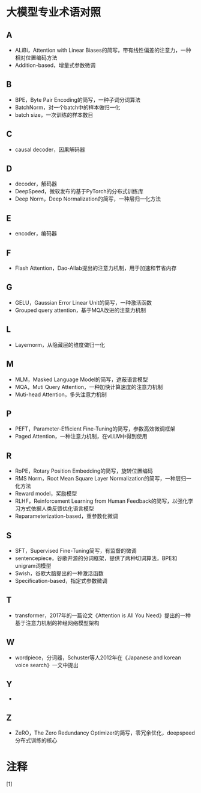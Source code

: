 # 大模型专业术语对照

## A

- ALiBi，Attention with Linear Biases的简写，带有线性偏差的注意力，一种相对位置编码方法
- Addition-based，增量式参数微调

## B

- BPE，Byte Pair Encoding的简写，一种子词分词算法
- BatchNorm，对一个batch中的样本做归一化
- batch size，一次训练的样本数目

## C

- causal decoder，因果解码器

## D

- decoder，解码器
- DeepSpeed，微软发布的基于PyTorch的分布式训练库
- Deep Norm，Deep Normalization的简写，一种层归一化方法

## E

- encoder，编码器

## F

- Flash Attention，Dao-AIlab提出的注意力机制，用于加速和节省内存

## G

- GELU，Gaussian Error Linear Unit的简写，一种激活函数
- Grouped query attention，基于MQA改进的注意力机制

## L

- Layernorm，从隐藏层的维度做归一化

## M

- MLM，Masked Language Model的简写，遮蔽语言模型
- MQA，Muti Query Attention，一种加快计算速度的注意力机制
- Muti-head Attention，多头注意力机制

## P

- PEFT，Parameter-Efficient Fine-Tuning的简写，参数高效微调框架
- Paged Attention，一种注意力机制，在vLLM中得到使用

## R

- RoPE，Rotary Position Embedding的简写，旋转位置编码
- RMS Norm，Root Mean Square Layer Normalization的简写，一种层归一化方法
- Reward model，奖励模型
- RLHF，Reinforcement Learning from Human Feedback的简写，以强化学习方式依据人类反馈优化语言模型
- Reparameterization-based，重参数化微调

## S

- SFT，Supervised Fine-Tuning简写，有监督的微调
- sentencepiece，谷歌开源的分词框架，提供了两种切词算法，BPE和unigram词模型
- Swish，谷歌大脑提出的一种激活函数
- Specification-based，指定式参数微调

## T

- transformer，2017年的一篇论文《Attention is All You Need》提出的一种基于注意力机制的神经网络模型架构

## W

- wordpiece，分词器，Schuster等人2012年在《Japanese and korean voice search》一文中提出

## Y

- 

## Z

- ZeRO，The Zero Redundancy Optimizer的简写，零冗余优化，deepspeed分布式训练的核心

# 注释

[1] 


